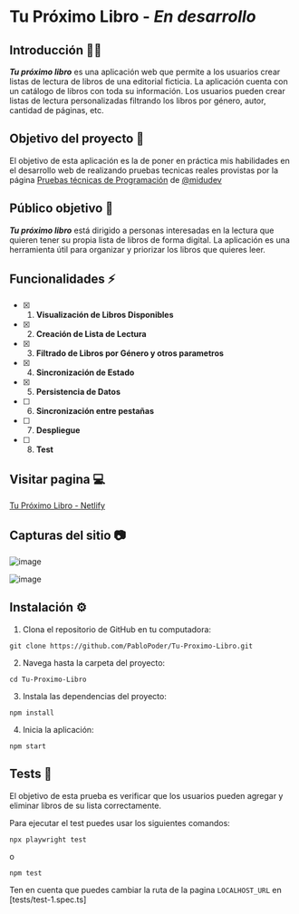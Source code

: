 # Tu Próximo Libro - _En desarrollo_

## Introducción 👋🏻

***Tu próximo libro*** es una aplicación web que permite a los usuarios crear listas de lectura de libros de una editorial ficticia. La aplicación cuenta con un catálogo de libros con toda su información. Los usuarios pueden crear listas de lectura personalizadas filtrando los libros por género, autor, cantidad de páginas, etc.

## Objetivo del proyecto 🎯

El objetivo de esta aplicación es la de poner en práctica mis habilidades en el desarrollo web de realizando pruebas tecnicas reales provistas por la página [Pruebas técnicas de Programación](https://pruebastecnicas.com) de [@midudev](https://github.com/midudev/midudev)

## Público objetivo 👥

***Tu próximo libro*** está dirigido a personas interesadas en la lectura que quieren tener su propia lista de libros de forma digital. La aplicación es una herramienta útil para organizar y priorizar los libros que quieres leer.

## Funcionalidades ⚡

- [x] 1. **Visualización de Libros Disponibles**
- [x] 2. **Creación de Lista de Lectura**
- [x] 3. **Filtrado de Libros por Género y otros parametros**
- [x] 4. **Sincronización de Estado**
- [x] 5. **Persistencia de Datos**
- [ ] 6. **Sincronización entre pestañas**
- [ ] 7. **Despliegue**
- [ ] 8. **Test**

## Visitar pagina 💻
[Tu Próximo Libro - Netlify](https://tuproximolibro.netlify.app/)

## Capturas del sitio 📷

![image](https://github.com/PabloPoder/Tu-Proximo-Libro/assets/50326883/2321ccd0-e55f-41ef-ae07-f53930859b2f)

![image](https://github.com/PabloPoder/Tu-Proximo-Libro/assets/50326883/e84d9fcb-ef8d-4f85-8f0d-7e75c813ea8f)

## Instalación ⚙️
1. Clona el repositorio de GitHub en tu computadora:
```
git clone https://github.com/PabloPoder/Tu-Proximo-Libro.git
```

2. Navega hasta la carpeta del proyecto:
```
cd Tu-Proximo-Libro
```

3. Instala las dependencias del proyecto:
```
npm install
```

4. Inicia la aplicación:
```
npm start
```

## Tests 🧪

El objetivo de esta prueba es verificar que los usuarios pueden agregar y eliminar libros de su lista correctamente.

Para ejecutar el test puedes usar los siguientes comandos:

```
npx playwright test
```
o

```
npm test
```

Ten en cuenta que puedes cambiar la ruta de la pagina `LOCALHOST_URL` en [tests/test-1.spec.ts]
